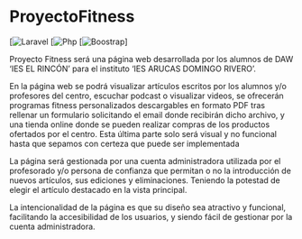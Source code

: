# ProyectoFitness
[![Laravel](8.75)
[![Php](7.3|8.0)
[![Boostrap](5.1.3)]

Proyecto Fitness será una página web desarrollada por los alumnos de DAW ‘IES EL RINCÓN’ para el instituto ‘IES ARUCAS DOMINGO RIVERO’.

En la página web se podrá visualizar artículos escritos por los alumnos y/o profesores del centro, escuchar podcast o visualizar videos, se ofrecerán programas fitness personalizados descargables en formato PDF tras rellenar un formulario solicitando el email donde recibirán dicho archivo,  y una tienda online donde se pueden realizar compras de los productos ofertados por el centro. Esta última parte solo será visual y no funcional hasta que sepamos con certeza que puede ser implementada

La página será gestionada por una cuenta administradora utilizada por el profesorado y/o persona de confianza que permitan o no la introducción de nuevos artículos, sus ediciones y eliminaciones. Teniendo la potestad de elegir el artículo destacado en la vista principal.

La intencionalidad de la página es que su diseño sea atractivo y funcional, facilitando la accesibilidad de los usuarios, y siendo fácil de gestionar por la cuenta administradora.
